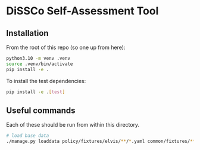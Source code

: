 # DiSSCo Self-Assessment Tool

## Installation
From the root of this repo (so one up from here):

```bash
python3.10 -m venv .venv
source .venv/bin/activate
pip install -e .
```

To install the test dependencies:

```bash
pip install -e .[test]
```

## Useful commands
Each of these should be run from within this directory. 

```bash
# load base data
./manage.py loaddata policy/fixtures/elvis/**/*.yaml common/fixtures/**/*.yaml
```
